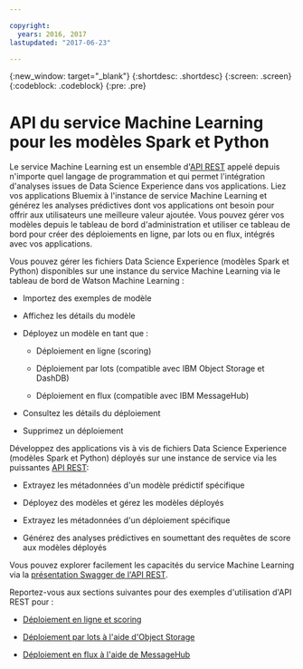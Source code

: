 ```yaml
---

copyright:
  years: 2016, 2017
lastupdated: "2017-06-23"

---
```


{:new_window: target="_blank"}
{:shortdesc: .shortdesc}
{:screen: .screen}
{:codeblock: .codeblock}
{:pre: .pre}

# API du service Machine Learning pour les modèles Spark et Python


Le service Machine Learning est un ensemble d'[API REST](https://watson-ml-api.mybluemix.net/) appelé depuis n'importe quel langage de programmation et qui permet l'intégration d'analyses issues de Data Science
Experience dans vos applications. Liez vos applications Bluemix à l'instance de service Machine Learning et générez les analyses prédictives dont vos applications ont besoin pour offrir aux utilisateurs une meilleure valeur ajoutée. Vous pouvez gérer vos modèles depuis le tableau de bord d'administration et utiliser ce tableau de bord pour créer des déploiements en ligne, par lots ou en flux, intégrés avec vos applications.

Vous pouvez gérer les fichiers Data Science Experience (modèles Spark et Python) disponibles sur une instance du service Machine Learning via le tableau de bord de Watson Machine Learning :

*  Importez des exemples de modèle

*  Affichez les détails du modèle

*  Déployez un modèle en tant que :

   *  Déploiement en ligne (scoring)

   *  Déploiement par lots (compatible avec IBM Object Storage et DashDB)

   *  Déploiement en flux (compatible avec IBM MessageHub)

*  Consultez les détails du déploiement

*  Supprimez un déploiement


Développez des applications vis à vis de fichiers Data Science Experience (modèles Spark et Python) déployés sur une instance de service via les puissantes [API REST](https://watson-ml-api.mybluemix.net/):

*  Extrayez les métadonnées d'un modèle prédictif spécifique

*  Déployez des modèles et gérez les modèles déployés

*  Extrayez les métadonnées d'un déploiement spécifique

*  Générez des analyses prédictives en soumettant des requêtes de score aux modèles déployés

Vous pouvez explorer facilement les capacités du service Machine Learning via la
[présentation Swagger de l'API REST](https://watson-ml-api.mybluemix.net/).

Reportez-vous aux sections suivantes pour des exemples d'utilisation d'API REST pour :

*  [Déploiement en ligne et scoring](pm_service_api_spark_online.html)

*  [Déploiement par lots à l'aide d'Object Storage](pm_service_api_spark_batch.html)

*  [Déploiement en flux à l'aide de MessageHub](pm_service_api_spark_streaming.html)
